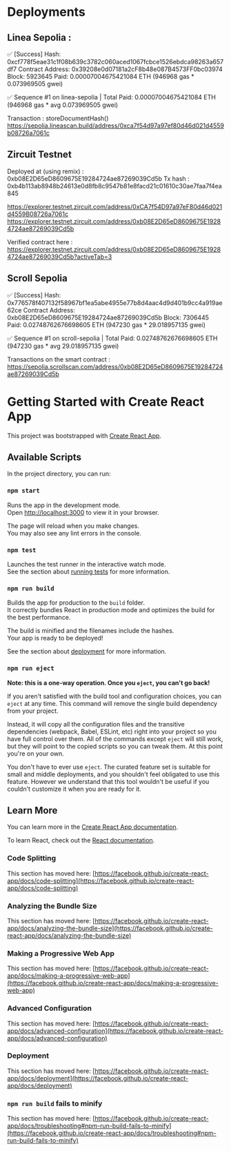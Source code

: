 
# Deployments 
## Linea Sepolia :

✅  [Success] Hash: 0xcf778f5eae31c1f08b639c3782c060aced1067fcbce1526ebdca98263a657df7
Contract Address: 0x39208e0d07181a2cF8b48e087B4573FF0bc03974
Block: 5923645
Paid: 0.00007004675421084 ETH (946968 gas * 0.073969505 gwei)

✅ Sequence #1 on linea-sepolia | Total Paid: 0.00007004675421084 ETH (946968 gas * avg 0.073969505 gwei)
                                                                                                                                    
Transaction : storeDocumentHash() 
https://sepolia.lineascan.build/address/0xca7f54d97a97ef80d46d021d4559b08726a7061c


## Zircuit Testnet 

Deployed at (using remix) : 0xb08E2D65eD8609675E19284724ae87269039Cd5b 
Tx hash : 0xb4b113ab8948b24613e0d8fb8c9547b81e8facd21c01610c30ae7faa7f4ea845

https://explorer.testnet.zircuit.com/address/0xCA7f54D97a97eF80d46d021d4559B08726a7061c
https://explorer.testnet.zircuit.com/address/0xb08E2D65eD8609675E19284724ae87269039Cd5b

Verified contract here : 
https://explorer.testnet.zircuit.com/address/0xb08E2D65eD8609675E19284724ae87269039Cd5b?activeTab=3


## Scroll Sepolia
✅  [Success] Hash: 0x776578f407132f58967bf1ea5abe4955e77b8d4aac4d9d401b9cc4a919ae62ce
Contract Address: 0xb08E2D65eD8609675E19284724ae87269039Cd5b
Block: 7306445
Paid: 0.02748762676698605 ETH (947230 gas * 29.018957135 gwei)

✅ Sequence #1 on scroll-sepolia | Total Paid: 0.02748762676698605 ETH (947230 gas * avg 29.018957135 gwei)

Transactions on the smart contract : https://sepolia.scrollscan.com/address/0xb08E2D65eD8609675E19284724ae87269039Cd5b

# Getting Started with Create React App

This project was bootstrapped with [Create React App](https://github.com/facebook/create-react-app).

## Available Scripts

In the project directory, you can run:

### `npm start`

Runs the app in the development mode.\
Open [http://localhost:3000](http://localhost:3000) to view it in your browser.

The page will reload when you make changes.\
You may also see any lint errors in the console.

### `npm test`

Launches the test runner in the interactive watch mode.\
See the section about [running tests](https://facebook.github.io/create-react-app/docs/running-tests) for more information.

### `npm run build`

Builds the app for production to the `build` folder.\
It correctly bundles React in production mode and optimizes the build for the best performance.

The build is minified and the filenames include the hashes.\
Your app is ready to be deployed!

See the section about [deployment](https://facebook.github.io/create-react-app/docs/deployment) for more information.

### `npm run eject`

**Note: this is a one-way operation. Once you `eject`, you can't go back!**

If you aren't satisfied with the build tool and configuration choices, you can `eject` at any time. This command will remove the single build dependency from your project.

Instead, it will copy all the configuration files and the transitive dependencies (webpack, Babel, ESLint, etc) right into your project so you have full control over them. All of the commands except `eject` will still work, but they will point to the copied scripts so you can tweak them. At this point you're on your own.

You don't have to ever use `eject`. The curated feature set is suitable for small and middle deployments, and you shouldn't feel obligated to use this feature. However we understand that this tool wouldn't be useful if you couldn't customize it when you are ready for it.

## Learn More

You can learn more in the [Create React App documentation](https://facebook.github.io/create-react-app/docs/getting-started).

To learn React, check out the [React documentation](https://reactjs.org/).

### Code Splitting

This section has moved here: [https://facebook.github.io/create-react-app/docs/code-splitting](https://facebook.github.io/create-react-app/docs/code-splitting)

### Analyzing the Bundle Size

This section has moved here: [https://facebook.github.io/create-react-app/docs/analyzing-the-bundle-size](https://facebook.github.io/create-react-app/docs/analyzing-the-bundle-size)

### Making a Progressive Web App

This section has moved here: [https://facebook.github.io/create-react-app/docs/making-a-progressive-web-app](https://facebook.github.io/create-react-app/docs/making-a-progressive-web-app)

### Advanced Configuration

This section has moved here: [https://facebook.github.io/create-react-app/docs/advanced-configuration](https://facebook.github.io/create-react-app/docs/advanced-configuration)

### Deployment

This section has moved here: [https://facebook.github.io/create-react-app/docs/deployment](https://facebook.github.io/create-react-app/docs/deployment)

### `npm run build` fails to minify

This section has moved here: [https://facebook.github.io/create-react-app/docs/troubleshooting#npm-run-build-fails-to-minify](https://facebook.github.io/create-react-app/docs/troubleshooting#npm-run-build-fails-to-minify)
